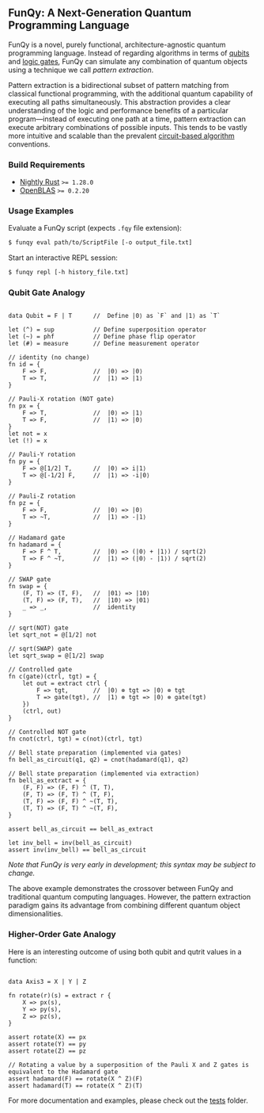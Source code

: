 ## FunQy: A Next-Generation Quantum Programming Language

FunQy is a novel, purely functional, architecture-agnostic quantum programming language. 
Instead of regarding algorithms in terms of [qubits](https://en.wikipedia.org/wiki/Qubit) and [logic gates](https://en.wikipedia.org/wiki/Quantum_logic_gate), 
FunQy can simulate any combination of quantum objects using a technique we call _pattern extraction_. 

Pattern extraction is a bidirectional subset of pattern matching from classical functional programming, 
with the additional quantum capability of executing all paths simultaneously. 
This abstraction provides a clear understanding of the logic and performance benefits of a particular program—instead
of executing one path at a time, pattern extraction can execute arbitrary combinations of possible inputs. 
This tends to be vastly more intuitive and scalable than the prevalent [circuit-based algorithm](https://arxiv.org/abs/1804.03719) conventions. 

### Build Requirements

- [Nightly Rust](https://doc.rust-lang.org/1.15.1/book/nightly-rust.html) `>= 1.28.0`
- [OpenBLAS](https://github.com/xianyi/OpenBLAS/wiki/Installation-Guide) `>= 0.2.20`

### Usage Examples

Evaluate a FunQy script (expects `.fqy` file extension):
```sh
$ funqy eval path/to/ScriptFile [-o output_file.txt]
```

Start an interactive REPL session:
```sh
$ funqy repl [-h history_file.txt]
```

### Qubit Gate Analogy

```

data Qubit = F | T		//	Define |0⟩ as `F` and |1⟩ as `T`

let (^) = sup			// Define superposition operator
let (~) = phf			// Define phase flip operator
let (#) = measure		// Define measurement operator

// identity (no change)
fn id = {
	F => F,				//	|0⟩ => |0⟩
	T => T,				//	|1⟩ => |1⟩
}

// Pauli-X rotation (NOT gate)
fn px = {
	F => T,				//	|0⟩ => |1⟩
	T => F,				//	|1⟩ => |0⟩
}
let not = x
let (!) = x

// Pauli-Y rotation
fn py = {
	F => @[1/2] T,		//	|0⟩ => i|1⟩
	T => @[-1/2] F,		//	|1⟩ => -i|0⟩
}

// Pauli-Z rotation
fn pz = {
	F => F,				//	|0⟩ => |0⟩
	T => ~T,			//	|1⟩ => -|1⟩
}

// Hadamard gate
fn hadamard = {
	F => F ^ T, 		//	|0⟩ => (|0⟩ + |1⟩) / sqrt(2)
	T => F ^ ~T,		//	|1⟩ => (|0⟩ - |1⟩) / sqrt(2)
}

// SWAP gate
fn swap = {
	(F, T) => (T, F), 	//	|01⟩ => |10⟩
	(T, F) => (F, T),	//	|10⟩ => |01⟩
	_ => _,				//	identity
}

// sqrt(NOT) gate
let sqrt_not = @[1/2] not

// sqrt(SWAP) gate
let sqrt_swap = @[1/2] swap

// Controlled gate
fn c(gate)(ctrl, tgt) = {
	let out = extract ctrl {
		F => tgt, 		//	|0⟩ ⊗ tgt => |0⟩ ⊗ tgt 
		T => gate(tgt),	//	|1⟩ ⊗ tgt => |0⟩ ⊗ gate(tgt)
	})
	(ctrl, out)
}

// Controlled NOT gate
fn cnot(ctrl, tgt) = c(not)(ctrl, tgt)

// Bell state preparation (implemented via gates)
fn bell_as_circuit(q1, q2) = cnot(hadamard(q1), q2)

// Bell state preparation (implemented via extraction)
fn bell_as_extract = {
	(F, F) => (F, F) ^ (T, T),
	(F, T) => (F, T) ^ (T, F),
	(T, F) => (F, F) ^ ~(T, T),
	(T, T) => (F, T) ^ ~(T, F),
}

assert bell_as_circuit == bell_as_extract

let inv_bell = inv(bell_as_circuit)
assert inv(inv_bell) == bell_as_circuit

```

_Note that FunQy is very early in development; this syntax may be subject to change._

The above example demonstrates the crossover between FunQy and traditional quantum computing languages. 
However, the pattern extraction paradigm gains its advantage from combining different quantum object dimensionalities. 

### Higher-Order Gate Analogy

Here is an interesting outcome of using both qubit and qutrit values in a function:

```

data Axis3 = X | Y | Z

fn rotate(r)(s) = extract r {
	X => px(s),
	Y => py(s),
	Z => pz(s),
}

assert rotate(X) == px
assert rotate(Y) == py
assert rotate(Z) == pz

// Rotating a value by a superposition of the Pauli X and Z gates is equivalent to the Hadamard gate
assert hadamard(F) == rotate(X ^ Z)(F)
assert hadamard(T) == rotate(X ^ Z)(T)

```

For more documentation and examples, please check out the [tests](tree/master/tests) folder. 
